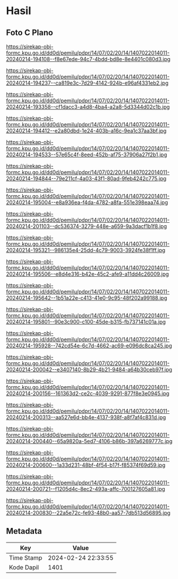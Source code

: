 # Hasil

## Foto C Plano

https://sirekap-obj-formc.kpu.go.id/dd0d/pemilu/pdpr/14/07/02/20/14/1407022014011-20240214-194108--f8e67ede-94c7-4bdd-bd8e-8e4401c080d3.jpg

https://sirekap-obj-formc.kpu.go.id/dd0d/pemilu/pdpr/14/07/02/20/14/1407022014011-20240214-194237--ca819e3c-7d29-4142-924b-e96af4331eb2.jpg

https://sirekap-obj-formc.kpu.go.id/dd0d/pemilu/pdpr/14/07/02/20/14/1407022014011-20240214-193358--cf1dacc3-a4d8-4ba4-a2a8-5d3344d02c1b.jpg

https://sirekap-obj-formc.kpu.go.id/dd0d/pemilu/pdpr/14/07/02/20/14/1407022014011-20240214-194412--e2a80dbd-1e24-403b-a16c-9ea1c37aa3bf.jpg

https://sirekap-obj-formc.kpu.go.id/dd0d/pemilu/pdpr/14/07/02/20/14/1407022014011-20240214-194533--57e65c4f-8eed-452b-af75-37906a27f2b1.jpg

https://sirekap-obj-formc.kpu.go.id/dd0d/pemilu/pdpr/14/07/02/20/14/1407022014011-20240214-194844--79e211cf-4a03-43f1-80ad-9feb4242c775.jpg

https://sirekap-obj-formc.kpu.go.id/dd0d/pemilu/pdpr/14/07/02/20/14/1407022014011-20240214-195004--e8a936ea-f4da-4782-a8fa-551e398eaa74.jpg

https://sirekap-obj-formc.kpu.go.id/dd0d/pemilu/pdpr/14/07/02/20/14/1407022014011-20240214-201103--dc536374-3279-448e-a659-9a3dacf1b1f8.jpg

https://sirekap-obj-formc.kpu.go.id/dd0d/pemilu/pdpr/14/07/02/20/14/1407022014011-20240214-195321--986135e4-25dd-4c79-9003-3924fe38f1ff.jpg

https://sirekap-obj-formc.kpu.go.id/dd0d/pemilu/pdpr/14/07/02/20/14/1407022014011-20240214-195506--e8d4e316-b42e-45c2-afe9-a11dd4c26009.jpg

https://sirekap-obj-formc.kpu.go.id/dd0d/pemilu/pdpr/14/07/02/20/14/1407022014011-20240214-195642--1b51a22e-c413-41e0-9c95-48f202a99188.jpg

https://sirekap-obj-formc.kpu.go.id/dd0d/pemilu/pdpr/14/07/02/20/14/1407022014011-20240214-195801--90e3c900-c100-45de-b315-fb737141c01a.jpg

https://sirekap-obj-formc.kpu.go.id/dd0d/pemilu/pdpr/14/07/02/20/14/1407022014011-20240214-195928--742cd54e-6c7d-4662-ac69-e096dc8ca245.jpg

https://sirekap-obj-formc.kpu.go.id/dd0d/pemilu/pdpr/14/07/02/20/14/1407022014011-20240214-200042--e3407140-8b29-4b21-9484-a64b30ceb97f.jpg

https://sirekap-obj-formc.kpu.go.id/dd0d/pemilu/pdpr/14/07/02/20/14/1407022014011-20240214-200156--161363d2-ce2c-4039-9291-877f8e3e0945.jpg

https://sirekap-obj-formc.kpu.go.id/dd0d/pemilu/pdpr/14/07/02/20/14/1407022014011-20240214-200313--aa527e6d-bb4e-4137-938f-a8f7af4c831d.jpg

https://sirekap-obj-formc.kpu.go.id/dd0d/pemilu/pdpr/14/07/02/20/14/1407022014011-20240214-200440--65a9820a-5ed7-4106-b86b-397a6269777c.jpg

https://sirekap-obj-formc.kpu.go.id/dd0d/pemilu/pdpr/14/07/02/20/14/1407022014011-20240214-200600--1a33d231-48bf-4f54-b17f-f85374f69d59.jpg

https://sirekap-obj-formc.kpu.go.id/dd0d/pemilu/pdpr/14/07/02/20/14/1407022014011-20240214-200721--f1205d4c-8ec2-493a-affc-700127605a81.jpg

https://sirekap-obj-formc.kpu.go.id/dd0d/pemilu/pdpr/14/07/02/20/14/1407022014011-20240214-200830--22a5e72c-fe93-48b0-aa57-7db513d56895.jpg


## Metadata

| Key        | Value               |
| ---------- | ------------------- |
| Time Stamp | 2024-02-24 22:33:55 |
| Kode Dapil | 1401                |



